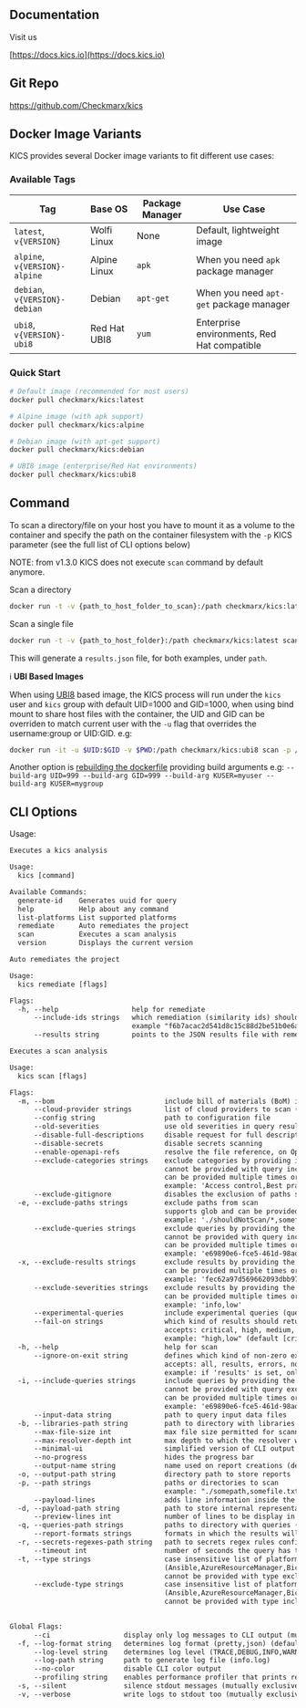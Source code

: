 ## Documentation

Visit us

[https://docs.kics.io](https://docs.kics.io)

## Git Repo

https://github.com/Checkmarx/kics

## Docker Image Variants

KICS provides several Docker image variants to fit different use cases:

### Available Tags

| Tag | Base OS | Package Manager | Use Case |
|-----|---------|----------------|----------|
| `latest`, `v{VERSION}` | Wolfi Linux | None | Default, lightweight image |
| `alpine`, `v{VERSION}-alpine` | Alpine Linux | `apk` | When you need `apk` package manager |
| `debian`, `v{VERSION}-debian` | Debian | `apt-get` | When you need `apt-get` package manager |
| `ubi8`, `v{VERSION}-ubi8` | Red Hat UBI8 | `yum` | Enterprise environments, Red Hat compatible |

### Quick Start

```sh
# Default image (recommended for most users)
docker pull checkmarx/kics:latest

# Alpine image (with apk support)
docker pull checkmarx/kics:alpine

# Debian image (with apt-get support)  
docker pull checkmarx/kics:debian

# UBI8 image (enterprise/Red Hat environments)
docker pull checkmarx/kics:ubi8
```

## Command

To scan a directory/file on your host you have to mount it as a volume to the container and specify the path on the container filesystem with the `-p` KICS parameter (see the full list of CLI options below)

NOTE: from v1.3.0 KICS does not execute `scan` command by default anymore.

Scan a directory

```sh
docker run -t -v {path_to_host_folder_to_scan}:/path checkmarx/kics:latest scan -p /path -o "/path/"
```

Scan a single file

```sh
docker run -t -v {path_to_host_folder}:/path checkmarx/kics:latest scan -p /path/{filename}.{extention} -o "/path/"
```

This will generate a `results.json` file, for both examples, under `path`.

ℹ️ **UBI Based Images**

When using [UBI8](https://catalog.redhat.com) based image, the KICS process will run under the `kics` user and `kics` group with default UID=1000 and GID=1000, when using bind mount to share host files with the container, the UID and GID can be overriden to match current user with the `-u` flag that overrides the username:group or UID:GID. e.g:

```sh
docker run -it -u $UID:$GID -v $PWD:/path checkmarx/kics:ubi8 scan -p /path/assets/queries/dockerfile -o /path -v
```

Another option is [rebuilding the dockerfile](https://github.com/Checkmarx/kics/blob/master/docker/Dockerfile.ubi8) providing build arguments e.g: `--build-arg UID=999 --build-arg GID=999 --build-arg KUSER=myuser --build-arg KUSER=mygroup`

## CLI Options

Usage:

```txt
Executes a kics analysis

Usage:
  kics [command]

Available Commands:
  generate-id    Generates uuid for query
  help           Help about any command
  list-platforms List supported platforms
  remediate      Auto remediates the project
  scan           Executes a scan analysis
  version        Displays the current version
```

```txt
Auto remediates the project

Usage:
  kics remediate [flags]

Flags:
  -h, --help                  help for remediate
      --include-ids strings   which remediation (similarity ids) should be remediated 
                              example "f6b7acac2d541d8c15c88d2be51b0e6abd576750b71c580f2e3a9346f7ed0e67,6af5fc5d7c0ad0077348a090f7c09949369d24d5608bbdbd14376a15de62afd1" (default [all])
      --results string        points to the JSON results file with remediation
```

```txt
Executes a scan analysis

Usage:
  kics scan [flags]

Flags:
  -m, --bom                           include bill of materials (BoM) in results output
      --cloud-provider strings        list of cloud providers to scan (alicloud,aws,azure,gcp,nifcloud,tencentcloud,common)
      --config string                 path to configuration file
      --old-severities                use old severities in query results (excludes critical severity)
      --disable-full-descriptions     disable request for full descriptions and use default vulnerability descriptions
      --disable-secrets               disable secrets scanning
      --enable-openapi-refs           resolve the file reference, on OpenAPI files (default [false]) 
      --exclude-categories strings    exclude categories by providing its name
                                      cannot be provided with query inclusion flags
                                      can be provided multiple times or as a comma separated string
                                      example: 'Access control,Best practices'
      --exclude-gitignore             disables the exclusion of paths specified within .gitignore file
  -e, --exclude-paths strings         exclude paths from scan
                                      supports glob and can be provided multiple times or as a quoted comma separated string
                                      example: './shouldNotScan/*,somefile.txt'
      --exclude-queries strings       exclude queries by providing the query ID
                                      cannot be provided with query inclusion flags
                                      can be provided multiple times or as a comma separated string
                                      example: 'e69890e6-fce5-461d-98ad-cb98318dfc96,4728cd65-a20c-49da-8b31-9c08b423e4db'
  -x, --exclude-results strings       exclude results by providing the similarity ID of a result
                                      can be provided multiple times or as a comma separated string
                                      example: 'fec62a97d569662093dbb9739360942f...,31263s5696620s93dbb973d9360942fc2a...'
      --exclude-severities strings    exclude results by providing the severity of a result
                                      can be provided multiple times or as a comma separated string
                                      example: 'info,low'
      --experimental-queries          include experimental queries (queries not yet thoroughly reviewed) (default [false])
      --fail-on strings               which kind of results should return an exit code different from 0
                                      accepts: critical, high, medium, low and info
                                      example: "high,low" (default [critical,high,medium,low,info])
  -h, --help                          help for scan
      --ignore-on-exit string         defines which kind of non-zero exits code should be ignored
                                      accepts: all, results, errors, none
                                      example: if 'results' is set, only engine errors will make KICS exit code different from 0 (default "none")
  -i, --include-queries strings       include queries by providing the query ID
                                      cannot be provided with query exclusion flags
                                      can be provided multiple times or as a comma separated string
                                      example: 'e69890e6-fce5-461d-98ad-cb98318dfc96,4728cd65-a20c-49da-8b31-9c08b423e4db'
      --input-data string             path to query input data files
  -b, --libraries-path string         path to directory with libraries (default "./assets/libraries")
      --max-file-size int             max file size permitted for scanning, in MB (default 5)
      --max-resolver-depth int        max depth to which the resolver will traverse to resolve files (default 15)
      --minimal-ui                    simplified version of CLI output
      --no-progress                   hides the progress bar
      --output-name string            name used on report creations (default "results")
  -o, --output-path string            directory path to store reports
  -p, --path strings                  paths or directories to scan
                                      example: "./somepath,somefile.txt"
      --payload-lines                 adds line information inside the payload when printing the payload file
  -d, --payload-path string           path to store internal representation JSON file
      --preview-lines int             number of lines to be display in CLI results (min: 1, max: 30) (default 3)
  -q, --queries-path strings          paths to directory with queries (default [./assets/queries])
      --report-formats strings        formats in which the results will be exported (all,asff,codeclimate,csv,cyclonedx,glsast,html,json,junit,pdf,sarif,sonarqube) (default [json])
  -r, --secrets-regexes-path string   path to secrets regex rules configuration file
      --timeout int                   number of seconds the query has to execute before being canceled (default 60)
  -t, --type strings                  case insensitive list of platform types to scan
                                      (Ansible,AzureResourceManager,Bicep,Buildah,CICD,CloudFormation,Crossplane,DockerCompose,Dockerfile,GRPC,GoogleDeploymentManager,Knative,Kubernetes,OpenAPI,Pulumi,ServerLessFW,Terraform)
                                      cannot be provided with type exclusion flags
      --exclude-type strings          case insensitive list of platform types not to scan
                                      (Ansible,AzureResourceManager,Bicep,Buildah,CICD,CloudFormation,Crossplane,DockerCompose,Dockerfile,GRPC,GoogleDeploymentManager,Knative,Kubernetes,OpenAPI,Pulumi,ServerLessFW,Terraform)
                                      cannot be provided with type inclusion flags                                         
      
```

```txt
Global Flags:
      --ci                  display only log messages to CLI output (mutually exclusive with silent)
  -f, --log-format string   determines log format (pretty,json) (default "pretty")
      --log-level string    determines log level (TRACE,DEBUG,INFO,WARN,ERROR,FATAL) (default "INFO")
      --log-path string     path to generate log file (info.log)
      --no-color            disable CLI color output
      --profiling string    enables performance profiler that prints resource consumption metrics in the logs during the execution (CPU, MEM)
  -s, --silent              silence stdout messages (mutually exclusive with verbose and ci)
  -v, --verbose             write logs to stdout too (mutually exclusive with silent)
```
